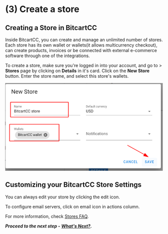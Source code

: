# \(3\) Create a store

## Creating a Store in BitcartCC <a id="creating-a-store-in-bitcartcc"></a>

Inside BitcartCC, you can create and manage an unlimited number of stores. Each store has its own wallet or wallets\(it allows multicurrency checkout\), can create products, invoices or be connected with external e-commerce software through one of the integrations.

To create a store, make sure you're logged in into your account, and go to &gt; **Stores** page by clicking on **Details** in it's card. Click on the **New Store** button. Enter the store name, and select this store's wallets.

![Create a store](../.gitbook/assets/create_new_store.png)

## Customizing your BitcartCC Store Settings <a id="customizing-your-bitcartcc-store-settings"></a>

You can always edit your store by clicking the edit icon.

To configure email servers, click on email icon in actions column.

For more information, check [Stores FAQ](../support-and-community/faq/stores-faq.md).

_**Proceed to the next step -**_ [_**What's Next?**_](whatsnext.md)_**.**_

